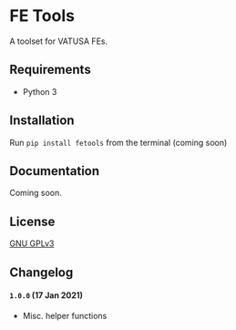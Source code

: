 # FE Tools

A toolset for VATUSA FEs.

## Requirements
- Python 3


## Installation
Run `pip install fetools` from the terminal (coming soon)


## Documentation
Coming soon.


## License
[GNU GPLv3](https://www.gnu.org/licenses/gpl-3.0.en.html)


## Changelog

#### `1.0.0` (17 Jan 2021)
- Misc. helper functions